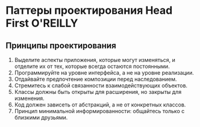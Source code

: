 # Паттеры проектирования Head First O'REILLY

## Принципы проектирования

1. Выделите аспекты приложения, которые могут изменяться,
   и отделите их от тех, которые всегда остаются постоянными.
2. Программируйте на уровне интерфейса, а не на уровне реализации.
3. Отдайвайте предпочтение композиции перед наследованием.
4. Стремитесь к слабой связанности взаимодействующих объектов.
5. Классы должны быть открыты для расширения, но закрыты для изменения.
6. Код должен зависеть от абстракций, а не от конкретных классов.
7. Принцип минимальной информированности: общайтесь только с близкими друзьями.